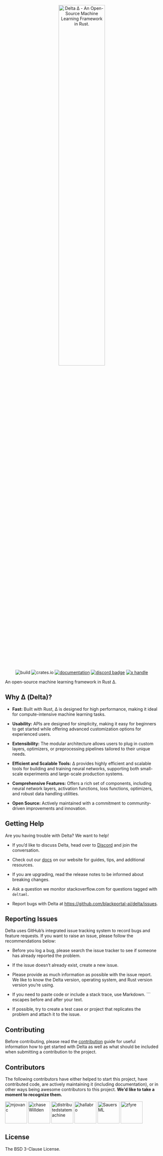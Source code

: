 <div align="center">
  <picture>
    <source media="(prefers-color-scheme: dark)" srcset="https://raw.githubusercontent.com/blackportal-ai/resources/refs/heads/main/delta/logo/Δ_white_logo.svg">
    <source media="(prefers-color-scheme: light)" srcset="https://raw.githubusercontent.com/blackportal-ai/resources/refs/heads/main/delta/logo/Δ_black_logo.svg">
    <img alt="Delta Δ - An Open-Source Machine Learning Framework in Rust."
         src="https://raw.githubusercontent.com/blackportal-ai/resources/refs/heads/main/delta/logo/Δ_white_logo.svg"
         width="55%">
  </picture>

<br/>
<br/>

![build](https://img.shields.io/github/actions/workflow/status/blackportal-ai/delta/core.yml?branch=master) 
![crates.io](https://img.shields.io/crates/v/deltaml.svg) 
[![documentation](https://img.shields.io/badge/docs-deltaml-blue?logo=rust)](https://docs.rs/deltaml/latest/)
[![discord badge]](https://discord.gg/g5HtkAzRNG)
[![x handle]][x badge]
</div>

[x badge]: https://twitter.com/intent/follow?screen_name=BlackPortal_AI
[x handle]: https://img.shields.io/twitter/follow/BlackPortal_AI.svg?style=social&label=Follow
[discord badge]: https://img.shields.io/discord/1320514043424931861

An open-source machine learning framework in Rust Δ. 

## Why Δ (Delta)?

- **Fast:** Built with Rust, Δ is designed for high performance, making it ideal for compute-intensive machine learning tasks.

- **Usability:** APIs are designed for simplicity, making it easy for beginners to get started while offering advanced customization options for experienced users.

- **Extensibility:** The modular architecture allows users to plug in custom layers, optimizers, or preprocessing pipelines tailored to their unique needs.

- **Efficient and Scalable Tools:** Δ provides highly efficient and scalable tools for building and training neural networks, supporting both small-scale experiments and large-scale production systems.

- **Comprehensive Features:** Offers a rich set of components, including neural network layers, activation functions, loss functions, optimizers, and robust data handling utilities.

- **Open Source:** Actively maintained with a commitment to community-driven improvements and innovation.

## Getting Help

Are you having trouble with Delta? We want to help!

[//]: # "- Read through the documentation on our [docs](https://docs.rs/delta/latest/delta/)."

- If you’d like to discuss Delta, head over to [Discord](https://discord.gg/g5HtkAzRNG) and join the conversation.

- Check out our [docs](https://deltaml.org/delta/docs) on our website for guides, tips, and additional resources.

- If you are upgrading, read the release notes to be informed about breaking changes.

- Ask a question we monitor stackoverflow.com for questions tagged with `deltaml`.

- Report bugs with Delta at https://github.com/blackportal-ai/delta/issues.

## Reporting Issues

Delta uses GitHub’s integrated issue tracking system to record bugs and feature requests. If you want to raise an issue, please follow the recommendations below:

- Before you log a bug, please search the issue tracker to see if someone has already reported the problem.

- If the issue doesn’t already exist, create a new issue.

- Please provide as much information as possible with the issue report. We like to know the Delta version, operating system, and Rust version version you’re using.

- If you need to paste code or include a stack trace, use Markdown. ``` escapes before and after your text.

- If possible, try to create a test case or project that replicates the problem and attach it to the issue.

## Contributing

Before contributing, please read the [contribution](https://github.com/blackportal-ai/delta/blob/master/CONTRIBUTING.md) guide for useful information how to get started with Delta as well as what should be included when submitting a contribution to the project.

## Contributors

The following contributors have either helped to start this project, have contributed
code, are actively maintaining it (including documentation), or in other ways
being awesome contributors to this project. **We'd like to take a moment to recognize them.**

[<img src="https://github.com/mjovanc.png?size=72" alt="mjovanc" width="72">](https://github.com/mjovanc)
[<img src="https://github.com/chaseWillden.png?size=72" alt="chaseWillden" width="72">](https://github.com/chaseWillden)
[<img src="https://github.com/distributedstatemachine.png?size=72" alt="distributedstatemachine" width="72">](https://github.com/distributedstatemachine)
[<img src="https://github.com/hallabro.png?size=72" alt="hallabro" width="72">](https://github.com/hallabro)
[<img src="https://github.com/SauersML.png?size=72" alt="SauersML" width="72">](https://github.com/SauersML)
[<img src="https://github.com/zfyre.png?size=72" alt="zfyre" width="72">](https://github.com/zfyre)

## License

The BSD 3-Clause License.
